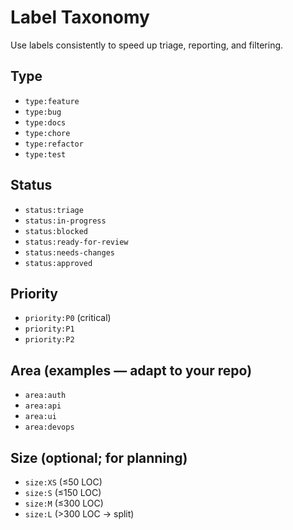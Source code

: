 # Label Taxonomy

Use labels consistently to speed up triage, reporting, and filtering.

## Type
- `type:feature`
- `type:bug`
- `type:docs`
- `type:chore`
- `type:refactor`
- `type:test`

## Status
- `status:triage`
- `status:in-progress`
- `status:blocked`
- `status:ready-for-review`
- `status:needs-changes`
- `status:approved`

## Priority
- `priority:P0` (critical)
- `priority:P1`
- `priority:P2`

## Area (examples — adapt to your repo)
- `area:auth`
- `area:api`
- `area:ui`
- `area:devops`

## Size (optional; for planning)
- `size:XS` (≤50 LOC)
- `size:S`  (≤150 LOC)
- `size:M`  (≤300 LOC)
- `size:L`  (>300 LOC → split)
